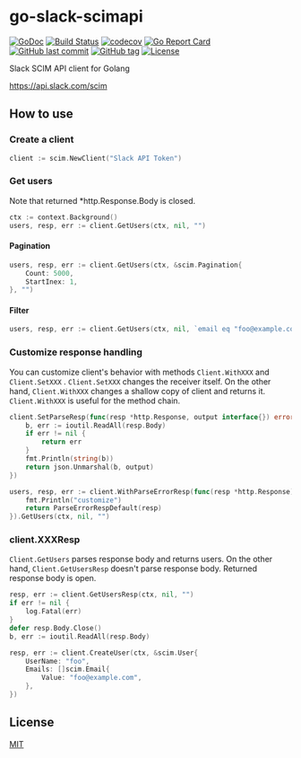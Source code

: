# go-slack-scimapi

[![GoDoc](http://img.shields.io/badge/go-documentation-blue.svg?style=flat-square)](http://godoc.org/github.com/suzuki-shunsuke/go-slack-scimapi/scim)
[![Build Status](https://cloud.drone.io/api/badges/suzuki-shunsuke/go-slack-scimapi/status.svg)](https://cloud.drone.io/suzuki-shunsuke/go-slack-scimapi)
[![codecov](https://codecov.io/gh/suzuki-shunsuke/go-slack-scimapi/branch/master/graph/badge.svg)](https://codecov.io/gh/suzuki-shunsuke/go-slack-scimapi)
[![Go Report Card](https://goreportcard.com/badge/github.com/suzuki-shunsuke/go-slack-scimapi)](https://goreportcard.com/report/github.com/suzuki-shunsuke/go-slack-scimapi)
[![GitHub last commit](https://img.shields.io/github/last-commit/suzuki-shunsuke/go-slack-scimapi.svg)](https://github.com/suzuki-shunsuke/go-slack-scimapi)
[![GitHub tag](https://img.shields.io/github/tag/suzuki-shunsuke/go-slack-scimapi.svg)](https://github.com/suzuki-shunsuke/go-slack-scimapi/releases)
[![License](http://img.shields.io/badge/license-mit-blue.svg?style=flat-square)](https://raw.githubusercontent.com/suzuki-shunsuke/go-slack-scimapi/master/LICENSE)

Slack SCIM API client for Golang

https://api.slack.com/scim

## How to use

### Create a client

```go
client := scim.NewClient("Slack API Token")
```

### Get users

Note that returned *http.Response.Body is closed.

```go
ctx := context.Background()
users, resp, err := client.GetUsers(ctx, nil, "")
```

#### Pagination

```go
users, resp, err := client.GetUsers(ctx, &scim.Pagination{
	Count: 5000,
	StartInex: 1,
}, "")
```

#### Filter

```go
users, resp, err := client.GetUsers(ctx, nil, `email eq "foo@example.com"`)
```

### Customize response handling

You can customize client's behavior with methods `Client.WithXXX` and `Client.SetXXX` .
`Client.SetXXX` changes the receiver itself.
On the other hand, `Client.WithXXX` changes a shallow copy of client and returns it.
`Client.WithXXX` is useful for the method chain.

```go
client.SetParseResp(func(resp *http.Response, output interface{}) error {
	b, err := ioutil.ReadAll(resp.Body)
	if err != nil {
		return err
	}
	fmt.Println(string(b))
	return json.Unmarshal(b, output)
})
```

```go
users, resp, err := client.WithParseErrorResp(func(resp *http.Response) error {
	fmt.Println("customize")
	return ParseErrorRespDefault(resp)
}).GetUsers(ctx, nil, "")
```

### client.XXXResp

`Client.GetUsers` parses response body and returns users.
On the other hand, `Client.GetUsersResp` doesn't parse response body.
Returned response body is open.

```go
resp, err := client.GetUsersResp(ctx, nil, "")
if err != nil {
	log.Fatal(err)
}
defer resp.Body.Close()
b, err := ioutil.ReadAll(resp.Body)
```

```go
resp, err := client.CreateUser(ctx, &scim.User{
	UserName: "foo",
	Emails: []scim.Email{
		Value: "foo@example.com",
	},
})
```

## License

[MIT](LICENSE)
